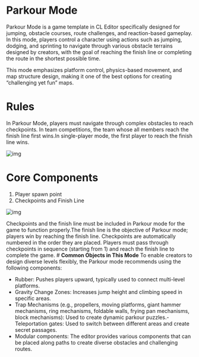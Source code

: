 # Parkour Mode

Parkour Mode is a game template in CL Editor specifically designed for jumping, obstacle courses, route challenges, and reaction-based gameplay. In this mode, players control a character using actions such as jumping, dodging, and sprinting to navigate through various obstacle terrains designed by creators, with the goal of reaching the finish line or completing the route in the shortest possible time.

This mode emphasizes platform control, physics-based movement, and map structure design, making it one of the best options for creating “challenging yet fun” maps.
# **Rules**
 In Parkour Mode, players must navigate through complex obstacles to reach checkpoints. In team competitions, the team whose all members reach the finish line first wins.In single-player mode, the first player to reach the finish line wins.

![img](https://dl.dir.freefiremobile.com/common/OB46/CSH/OfficialWeb/CLWiki2/MODE/wps1-1754551641447-1.png) 
# **Core Components**
1. Player spawn point
2. Checkpoints and Finish Line

![img](https://dl.dir.freefiremobile.com/common/OB46/CSH/OfficialWeb/CLWiki2/MODE/wps2-1754551641447-2.png) 

Checkpoints and the finish line must be included in Parkour mode for the game to function properly.The finish line is the objective of Parkour mode; players win by reaching the finish line. 
Checkpoints are automatically numbered in the order they are placed. Players must pass through checkpoints in sequence (starting from 1) and reach the finish line to complete the game. # **Common Objects in This Mode**
To enable creators to design diverse levels flexibly, the Parkour mode recommends using the following components:

- Rubber: Pushes players upward, typically used to connect multi-level platforms.
- Gravity Change Zones: Increases jump height and climbing speed in specific areas.
- Trap Mechanisms (e.g., propellers, moving platforms, giant hammer mechanisms, ring mechanisms, foldable walls, frying pan mechanisms, block mechanisms): Used to create dynamic parkour puzzles.- Teleportation gates: Used to switch between different areas and create secret passages. 
- Modular components: The editor provides various components that can be placed along paths to create diverse obstacles and challenging routes.
